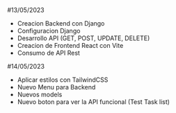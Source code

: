 #13/05/2023
- Creacion Backend con Django
- Configuracion Django
- Desarrollo API (GET, POST, UPDATE, DELETE)
- Creacion de Frontend React con Vite
- Consumo de API Rest

#14/05/2023
- Aplicar estilos con TailwindCSS
- Nuevo Menu para Backend
- Nuevos models
- Nuevo boton para ver la API funcional (Test Task list)